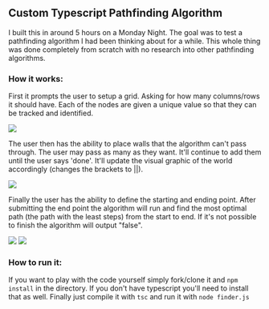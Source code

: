 ## Custom Typescript Pathfinding Algorithm

I built this in around 5 hours on a Monday Night. The goal was to test a pathfinding algorithm I had been thinking about for a while. This whole thing was done completely from scratch with no research into other pathfinding algorithms.

### How it works:

First it prompts the user to setup a grid. Asking for how many columns/rows it should have. Each of the nodes are given a unique value so that they can be tracked and identified.

![](https://gyazo.com/9ed6e876866055f4ee4ec064100fd12b.png)

The user then has the ability to place walls that the algorithm can't pass through. The user may pass as many as they want. It'll continue to add them until the user says 'done'. It'll update the visual graphic of the world accordingly (changes the brackets to ||).

![](https://gyazo.com/90f9378019fd948a4807defa339d7a87.png)

Finally the user has the ability to define the starting and ending point. After submitting the end point the algorithm will run and find the most optimal path (the path with the least steps) from the start to end. If it's not possible to finish the algorithm will output "false".

![](https://gyazo.com/030de1ace79a2e19c589a021944cc382.png)
![](https://gyazo.com/c1effb9e0caf8677e94346bef17d3358.png)

### How to run it:

If you want to play with the code yourself simply fork/clone it and `npm install` in the directory. If you don't have typescript you'll need to install that as well. Finally just compile it with `tsc` and run it with `node finder.js`